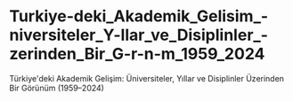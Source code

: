 # Turkiye-deki_Akademik_Gelisim_-niversiteler_Y-llar_ve_Disiplinler_-zerinden_Bir_G-r-n-m_1959_2024
Türkiye'deki Akademik Gelişim: Üniversiteler, Yıllar ve Disiplinler Üzerinden Bir Görünüm (1959–2024)
